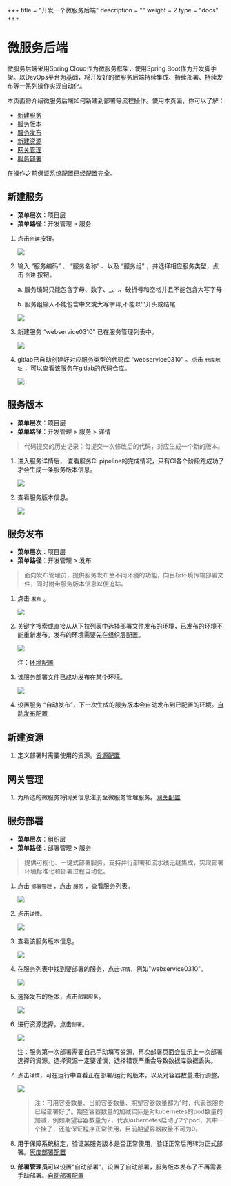+++
title = "开发一个微服务后端"
description = ""
weight = 2
type = "docs"
+++

# 微服务后端

  微服务后端采用Spring Cloud作为微服务框架，使用Spring Boot作为开发脚手架。以DevOps平台为基础，将开发好的微服务后端持续集成、持续部署、持续发布等一系列操作实现自动化。

  本页面将介绍微服务后端如何新建到部署等流程操作。使用本页面，你可以了解：

   - [新建服务](#1)
   - [服务版本](#2)
   - [服务发布](#3)
   - [新建资源](#4)
   - [网关管理](#5)
   - [服务部署](#6)

   在操作之前保证[系统配置](../system-configuration)已经配置完全。

<h2 id="1">新建服务</h2>

- **菜单层次**：项目层
- **菜单路径**：开发管理 > 服务

1. 点击`创建`按钮。

    ![](./assets/微服务后端/服务创建.png)

1. 输入 “服务编码” 、 “服务名称” 、以及 “服务组” ，并选择相应服务类型，点击 `创建` 按钮。

    a. 服务编码只能包含字母、数字、_、.、破折号和空格并且不能包含大写字母

    b. 服务组输入不能包含中文或大写字母,不能以'.'开头或结尾
    
    ![](./assets/微服务后端/服务创建信息.png)

1. 新建服务 “webservice0310” 已在服务管理列表中。

    ![](./assets/微服务后端/开发区服务列表.png)

1. gitlab已自动创建好对应服务类型的代码库 “webservice0310” 。点击 `仓库地址` ，可以查看该服务在gitlab的代码仓库。

    ![](./assets/微服务后端/仓库地址.png)

<h2 id="2">服务版本</h2>

- **菜单层次**：项目层
- **菜单路径**：开发管理 > 服务 > 详情

> 代码提交的历史记录：每提交一次修改后的代码，对应生成一个新的版本。

1. 进入服务详情后， 查看服务CI pipeline的完成情况，只有CI各个阶段跑成功了才会生成一条服务版本信息。

    ![](./assets/微服务后端/流水线.png)

1. 查看服务版本信息。

    ![](./assets/微服务后端/开发区服务版本.png)

<h2 id="3">服务发布</h2>

- **菜单层次**：项目层
- **菜单路径**：开发管理 > 发布

> 面向发布管理员，提供服务发布至不同环境的功能，向目标环境传输部署文件，同时附带服务版本信息以便追踪。 

1. 点击 `发布` 。

    ![](./assets/微服务后端/发布.png)

1. 关键字搜索或直接从从下拉列表中选择部署文件发布的环境，已发布的环境不能重新发布。发布的环境需要先在组织层配置。

    ![](./assets/微服务后端/发布环境.png)

    注：[环境配置](../system-configuration#5)

1. 该服务部署文件已成功发布在某个环境。

    ![](./assets/微服务后端/已发布环境信息.png)

1. 设置服务 “自动发布”，下一次生成的服务版本会自动发布到已配置的环境。[自动发布配置](../continuous-integration#6)

<h2 id="4">新建资源</h2>

1. 定义部署时需要使用的资源。[资源配置](../continuous-deployment#1)

<h2 id="5">网关管理</h2>

1. 为所选的微服务将网关信息注册至微服务管理服务。[网关配置](../continuous-deployment#2)

<h2 id="6">服务部署</h2>

- **菜单层次**：组织层
- **菜单路径**：部署管理 > 服务

>提供可视化、一键式部署服务，支持并行部署和流水线无缝集成，实现部署环境标准化和部署过程自动化。

1. 点击 `部署管理`  ，点击 `服务` ，查看服务列表。

    ![](./assets/微服务后端/运行区服务列表.png)

1. 点击`详情`。

    ![](./assets/微服务后端/详情.png)

1. 查看该服务版本信息。

    ![](./assets/微服务后端/运行区服务版本.png)

1. 在服务列表中找到要部署的服务，点击`详情`，例如"webservice0310"。

    ![](./assets/微服务后端/运行区服务列表1.png)

1. 选择发布的版本，点击`部署服务`。

    ![](./assets/微服务后端/服务部署.png) 

1. 进行资源选择，点击`部署`。

    ![](./assets/微服务后端/部署信息.png) 

    注：服务第一次部署需要自己手动填写资源，再次部署页面会显示上一次部署选择的资源。选择资源一定要谨慎，选择错误严重会导致数据库数据丢失。

1. 点击`详情`，可在运行中查看正在部署/运行的版本，以及对容器数量进行调整。

    ![](./assets/微服务后端/运行的版本.png)

    > 注：可用容器数量、当前容器数量、期望容器数量都为1时，代表该服务已经部署好了。期望容器数量的加减实际是对kubernetes的pod数量的加减，例如期望容器数量为2，代表kubernetes启动了2个pod，其中一个挂了，还能保证程序正常使用，目前期望容器数量不可为0。

1. 用于保障系统稳定，验证某服务版本是否正常使用，验证正常后再转为正式部署。[灰度部署配置](../continuous-deployment#4)

1. **部署管理员**可以设置“自动部署”，设置了自动部署，服务版本发布了不再需要手动部署。[自动部署配置](../continuous-deployment#4)